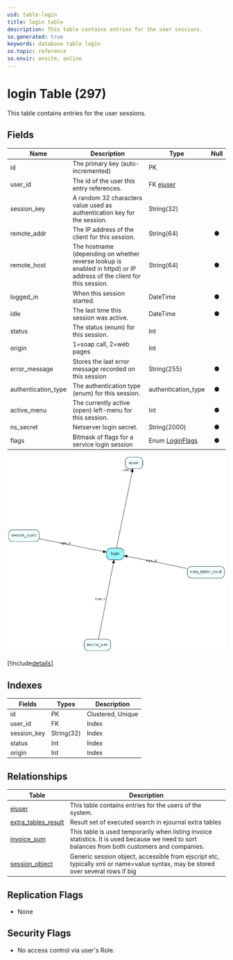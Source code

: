 ```yaml
---
uid: table-login
title: login table
description: This table contains entries for the user sessions. 
so.generated: true
keywords: database table login
so.topic: reference
so.envir: onsite, online
---
```


# login Table (297)

This table contains entries for the user sessions. 

## Fields

| Name | Description | Type | Null |
|------|-------------|------|:----:|
|id|The primary key (auto-incremented)|PK| |
|user\_id|The id of the user this entry references.|FK [ejuser](ejuser.md)| |
|session\_key|A random 32 characters value used as authentication key for the session.|String(32)| |
|remote\_addr|The IP address of the client for this session.|String(64)|&#x25CF;|
|remote\_host|The hostname (depending on whether reverse lookup is enabled in httpd) or IP address of the client for this session.|String(64)|&#x25CF;|
|logged\_in|When this session started.|DateTime|&#x25CF;|
|idle|The last time this session was active.|DateTime|&#x25CF;|
|status|The status (enum) for this session.|Int| |
|origin|1=soap call, 2=web pages|Int| |
|error\_message|Stores the last error message recorded on this session|String(255)|&#x25CF;|
|authentication\_type|The authentication type (enum) for this session.|authentication_type|&#x25CF;|
|active\_menu|The currently active (open) left-menu for this session.|Int|&#x25CF;|
|ns\_secret|Netserver login secret.|String(2000)|&#x25CF;|
|flags|Bitmask of flags for a service login session|Enum [LoginFlags](enums/loginflags.md)|&#x25CF;|


![login table relationship diagram](./media/login.png)

[!include[details](./includes/login.md)]

## Indexes

| Fields | Types | Description |
|--------|-------|-------------|
|id |PK |Clustered, Unique |
|user\_id |FK |Index |
|session\_key |String(32) |Index |
|status |Int |Index |
|origin |Int |Index |

## Relationships

| Table|  Description |
|------|-------------|
|[ejuser](ejuser.md)  |This table contains entries for the users of the system. |
|[extra\_tables\_result](extra-tables-result.md)  |Result set of executed search in ejournal extra tables |
|[invoice\_sum](invoice-sum.md)  |This table is used temporarily when listing invoice statistics. It is used because we need to sort balances from both customers and companies. |
|[session\_object](session-object.md)  |Generic session object, accessible from ejscript etc, typically xml or name=value syntax, may be stored over several rows if big |


## Replication Flags

* None

## Security Flags

* No access control via user's Role.

